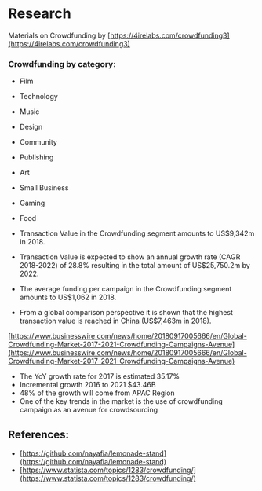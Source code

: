 # Research

Materials on Crowdfunding by [https://4irelabs.com/crowdfunding3](https://4irelabs.com/crowdfunding3)

### Crowdfunding by category:

* Film
* Technology
* Music
* Design
* Community
* Publishing
* Art
* Small Business
* Gaming
* Food

* Transaction Value in the Crowdfunding segment amounts to US$9,342m in 2018.
* Transaction Value is expected to show an annual growth rate \(CAGR 2018-2022\) of 28.8% resulting in the total amount of US$25,750.2m by 2022.
* The average funding per campaign in the Crowdfunding segment amounts to US$1,062 in 2018.
* From a global comparison perspective it is shown that the highest transaction value is reached in China \(US$7,463m in 2018\).

  
[https://www.businesswire.com/news/home/20180917005666/en/Global-Crowdfunding-Market-2017-2021-Crowdfunding-Campaigns-Avenue](https://www.businesswire.com/news/home/20180917005666/en/Global-Crowdfunding-Market-2017-2021-Crowdfunding-Campaigns-Avenue)

* The YoY growth rate for 2017 is estimated 35.17%
* Incremental growth 2016 to 2021 $43.46B
* 48% of the growth will come from APAC Region
* One of the key trends in the market is the use of crowdfunding campaign as an avenue for crowdsourcing

## References:

* [https://github.com/nayafia/lemonade-stand](https://github.com/nayafia/lemonade-stand)
* [https://www.statista.com/topics/1283/crowdfunding/](https://www.statista.com/topics/1283/crowdfunding/)

